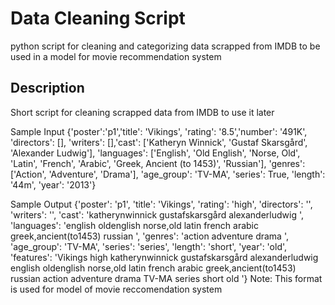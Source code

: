 # Data Cleaning Script
python script for cleaning and categorizing data scrapped from IMDB to be used in a model for movie recommendation system

## Description
Short script for cleaning scrapped data from IMDB to use it later

Sample Input
{'poster':'p1','title': 'Vikings', 'rating': '8.5','number': '491K', 'directors': [], 'writers': [],'cast': ['Katheryn Winnick', 'Gustaf Skarsgård', 'Alexander Ludwig'], 'languages': ['English', 'Old English', 'Norse, Old', 'Latin', 'French', 'Arabic', 'Greek, Ancient (to 1453)', 'Russian'], 'genres': ['Action', 'Adventure', 'Drama'], 'age_group': 'TV-MA', 'series': True, 'length': '44m', 'year': '2013'}

Sample Output
{'poster': 'p1', 'title': 'Vikings', 'rating': 'high', 'directors': '', 'writers': '', 'cast': 'katherynwinnick gustafskarsgård alexanderludwig ', 'languages': 'english oldenglish norse,old latin french arabic greek,ancient(to1453) russian ', 'genres': 'action adventure drama ', 'age_group': 'TV-MA', 'series': 'series', 'length': 'short', 'year': 'old', 'features': 'Vikings high  katherynwinnick gustafskarsgård alexanderludwig english oldenglish norse,old latin french arabic greek,ancient(to1453) russian action adventure drama TV-MA series short old '}
 Note: This format is used for model of movie reccomendation system
 
